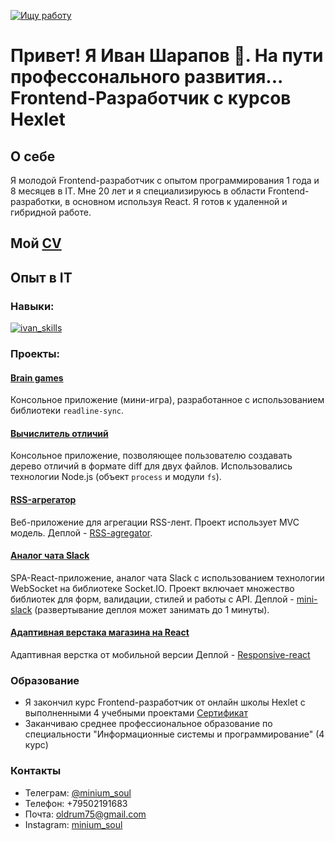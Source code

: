 [![Ищу работу](https://img.shields.io/badge/Ищу_работу-зеленый)]()

# Привет! Я Иван Шарапов 👋. На пути профессонального развития... Frontend-Разработчик с курсов Hexlet

## О себе

Я молодой Frontend-разработчик с опытом программирования 1 года и 8 месяцев в IT. Мне 20 лет и я специализируюсь в области Frontend-разработки, в основном используя React. Я готов к удаленной и гибридной работе.

## Мой [CV](https://drive.google.com/file/d/1X0MH6O44XnwA6lCjpGtRnicEVHdDRMJL/view?usp=sharing)

## Опыт в IT

### Навыки:

<a href='https://svgshare.com/s/zqd' ><img src='https://svgshare.com/i/zqd.svg' title='ivan_skills' /></a>

### Проекты:

#### [Brain games](https://github.com/phenixBolseChemTree/frontend-project-lvl1)
Консольное приложение (мини-игра), разработанное с использованием библиотеки `readline-sync`.

#### [Вычислитель отличий](https://github.com/phenixBolseChemTree/frontend-project-lvl2)
Консольное приложение, позволяющее пользователю создавать дерево отличий в формате diff для двух файлов. Использовались технологии Node.js (объект `process` и модули `fs`).

#### [RSS-агрегатор](https://github.com/phenixBolseChemTree/frontend-project-11)
Веб-приложение для агрегации RSS-лент. Проект использует MVC модель. Деплой - [RSS-agregator](https://frontend-project-11-whm4.vercel.app/).

#### [Аналог чата Slack](https://github.com/phenixBolseChemTree/frontend-project-12)
SPA-React-приложение, аналог чата Slack с использованием технологии WebSocket на библиотеке Socket.IO. Проект включает множество библиотек для форм, валидации, стилей и работы с API. Деплой - [mini-slack](https://hexlet-chat-2-mtxj.onrender.com) (развертывание деплоя может занимать до 1 минуты).

#### [Адаптивная верстака магазина на React](https://github.com/phenixBolseChemTree/reactLayout) 
Адаптивная верстка от мобильной версии
Деплой - [Responsive-react]([https://hexlet-chat-2-mtxj.onrender.com](https://reactlayout.onrender.com/))


### Образование

- Я закончил курс Frontend-разработчик от онлайн школы Hexlet с выполненными 4 учебными проектами [Сертификат](https://drive.google.com/file/d/18oIiMGHZEHFx8bLXKjrh44-Xkc-LHTLC/view?usp=sharing)
- Заканчиваю среднее профессиональное образование по специальности "Информационные системы и программирование" (4 курс)

### Контакты

- Телеграм: [@minium_soul](https://t.me/minium_soul)
- Телефон: +79502191683
- Почта: oldrum75@gmail.com
- Instagram: [minium_soul](https://www.instagram.com/minium_soul)
